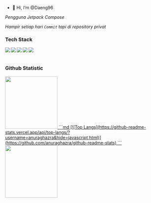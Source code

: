 - 👋 Hi, I’m @Daeng96

*Pengguna Jetpack Compose*

*Hampir setiap hari `Commit` tapi di repository privat*

### Tech Stack
  <img align="left" src="https://img.shields.io/badge/git-%23F05033.svg?logo=git&logoColor=white"/>
  <img align="left" src="https://img.shields.io/badge/Android-3DDC84?logo=android&logoColor=white" />
  <img align="left" src="https://img.shields.io/badge/java-%23ED8B00.svg?logo=java&logoColor=white"/>
  <img align="left" src="https://img.shields.io/badge/kotlin-%230095D5.svg?logo=kotlin&logoColor=white"/>
  <img align="left" src="https://img.shields.io/badge/IntelliJIDEA-000000.svg?logo=intellij-idea&logoColor=white"/>
<br><br>

### Github Statistic
<p align="left">
<a href="https://github.com/Daeng96">
<img height="170em" src="https://github-readme-stats-eight-theta.vercel.app/api/top-langs/?username=Daeng96&layout=compact&langs_count=8&theme=radical"/>
```md 
 [![Top Langs](https://github-readme-stats.vercel.app/api/top-langs/?username=anuraghazra&hide=javascript,html)](https://github.com/anuraghazra/github-readme-stats) 
 ```
<img height="170em" src="https://github-readme-stats-eight-theta.vercel.app/api?username=Daeng96&show_icons=true&theme=radical&include_all_commits=true&count_private=true"/>
</a>
</p>
